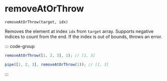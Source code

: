 # removeAtOrThrow

`removeAtOrThrow(target, idx)`

Removes the element at index `idx` from `target` array. Supports negative indices to count from the end. If the index is out of bounds, throws an error.

::: code-group

```ts [data-first]
removeAtOrThrow([1, 2, 3], 1); // [1, 3]
```

```ts [data-last]
pipe([1, 2, 3], removeAtOrThrow(1)); // [1, 3]
```

:::
